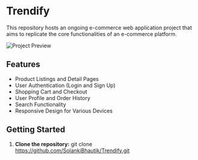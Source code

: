 # Trendify

This repository hosts an ongoing e-commerce web application project that aims to replicate the core functionalities of an e-commerce platform.

![Project Preview](link_to_preview_image.png)

## Features

- Product Listings and Detail Pages
- User Authentication (Login and Sign Up)
- Shopping Cart and Checkout
- User Profile and Order History
- Search Functionality
- Responsive Design for Various Devices

## Getting Started

1. **Clone the repository:**
   git clone  https://github.com/SolankiBhautik/Trendify.git
